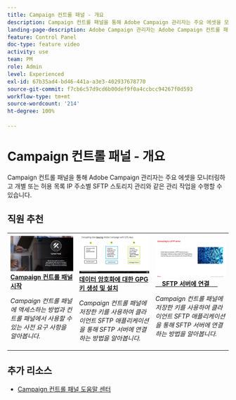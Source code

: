 ```yaml
---
title: Campaign 컨트롤 패널 - 개요
description: Campaign 컨트롤 패널을 통해 Adobe Campaign 관리자는 주요 에셋을 모니터링하고 개별 또는 허용 목록 IP 주소별 SFTP 스토리지 관리와 같은 관리 작업을 수행할 수 있습니다.
landing-page-description: Adobe Campaign 관리자는 Adobe Campaign 컨트롤 패널을 통해 주요 자산을 모니터링하고 SFTP 저장 공간을 인스턴스별로 관리하거나, GPG 키 또는 하위 도메인 및 인증서를 관리하는 등의 관리 작업을 수행할 수 있습니다.
feature: Control Panel
doc-type: feature video
activity: use
team: PM
role: Admin
level: Experienced
exl-id: 67b35ad4-bd46-441a-a3e3-402937678770
source-git-commit: f7cb6c57d9cd6b00def9f0a4ccbcc94267f0d593
workflow-type: tm+mt
source-wordcount: '214'
ht-degree: 100%

---
```


# Campaign 컨트롤 패널 - 개요

Campaign 컨트롤 패널을 통해 Adobe Campaign 관리자는 주요 에셋을 모니터링하고 개별 또는 허용 목록 IP 주소별 SFTP 스토리지 관리와 같은 관리 작업을 수행할 수 있습니다.

## 직원 추천

<table>
<tr>
<td>
    <a href="./get-started.md">
      <img alt="SFTP 서버에 연결" src="./assets/kt-6385.jpg" />
    </a>
    <div>
      <a href="./get-started.md">
    <strong>Campaign 컨트롤 패널 시작</strong>
    </a>
    </div>
    <p>
    <em>Campaign 컨트롤 패널에 액세스하는 방법과 컨트롤 패널에서 사용할 수 있는 사전 요구 사항을 알아봅니다. </em>
    <p>
  </td>
  <td>
    <a href="./instance-settings/gpg-key-management/generate-and-install-gpg-keys.md">
      <img alt="SFTP 서버에 연결" src="./assets/36386.jpg" />
    </a>
    <div>
      <a href="./instance-settings/gpg-key-management/generate-and-install-gpg-keys.md">
    <strong>데이터 암호화에 대한 GPG 키 생성 및 설치</strong>
    </a>
    </div>
    <p>
    <em>Campaign 컨트롤 패널에 저장한 키를 사용하여 클라이언트 SFTP 애플리케이션을 통해 SFTP 서버에 연결하는 방법을 알아봅니다. </em>
    <p>
  </td>
  <td>
    <a href="./sftp-management/connect-to-sftp-server.md">
      <img alt="SFTP 서버에 연결" src="./assets/27263.jpg" />
    </a>
    <div>
      <a href="./sftp-management/connect-to-sftp-server.md">
    <strong>SFTP 서버에 연결</strong>
    </a>
    </div>
    <p>
    <em>Campaign 컨트롤 패널에 저장한 키를 사용하여 클라이언트 SFTP 애플리케이션을 통해 SFTP 서버에 연결하는 방법을 알아봅니다. </em>
    <p>
  </td>
</tr>
</table>

## 추가 리소스

* [Campaign 컨트롤 패널 도움말 센터](https://experienceleague.adobe.com/docs/control-panel/using/control-panel-home.html?lang=ko)
